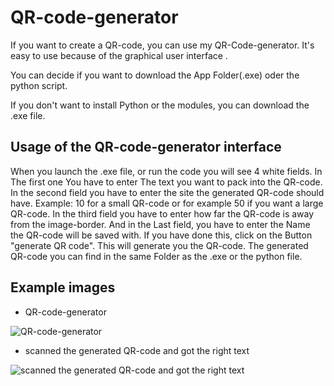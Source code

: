 # QR-code-generator
If you want to create a QR-code, you can use my QR-Code-generator. It's easy to use because of the graphical user interface .

You can decide if you want to download the App Folder(.exe) oder the python script.

If you don't want to install Python or the modules, you can download the .exe file.

## Usage of the QR-code-generator interface

When you launch the .exe file, or run the code you will see 4 white fields.
In The first one You have to enter The text you want to pack into the QR-code.
In the second field you have to enter the site the generated QR-code should have.
Example: 10 for a small QR-code or for example 50 if you want a large QR-code.
In the third field you have to enter how far the QR-code is away from the image-border.
And in the Last field, you have to enter the Name the QR-code will be saved with.
If you have done this, click on the Button "generate QR code". This will generate you the QR-code.
The generated QR-code you can find in the same Folder as the .exe or the python file.

## Example images
- QR-code-generator

![QR-code-generator](https://user-images.githubusercontent.com/88271311/130331085-e8662add-d99f-4dd7-8035-e4860161dd23.png)

- scanned the generated QR-code and got the right text
 
![scanned the generated QR-code and got the right text](https://user-images.githubusercontent.com/88271311/130331094-e2af7c52-7bee-41a6-b2bc-d1506c5bd3ad.png)
